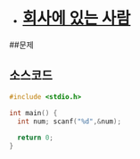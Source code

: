 * # [회사에 있는 사람](https://www.acmicpc.net/problem/7785)
##문제

## 소스코드
```c
#include <stdio.h>

int main() {
  int num; scanf("%d",&num);
  
  return 0;
}
```
